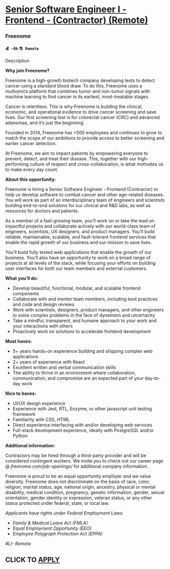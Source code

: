 # [Senior Software Engineer I - Frontend - (Contractor) (Remote)](https://www.remotewlb.com/apply/senior-software-engineer-i-frontend-contractor-remote)  
### Freenome  
#### `💰 ~0k` `🌎 Remote`  

Description

**Why join Freenome?**

Freenome is a high-growth biotech company developing tests to detect cancer using a standard blood draw. To do this, Freenome uses a multiomics platform that combines tumor and non-tumor signals with machine learning to find cancer in its earliest, most-treatable stages.

Cancer is relentless. This is why Freenome is building the clinical, economic, and operational evidence to drive cancer screening and save lives. Our first screening test is for colorectal cancer (CRC) and advanced adenomas, and it’s just the beginning.

Founded in 2014, Freenome has >500 employees and continues to grow to match the scope of our ambitions to provide access to better screening and earlier cancer detection.

At Freenome, we aim to impact patients by empowering everyone to prevent, detect, and treat their disease. This, together with our high-performing culture of respect and cross-collaboration, is what motivates us to make every day count.

**About this opportunity:**

Freenome is hiring a Senior Software Engineer - Frontend (Contractor) to help us develop software to combat cancer and other age-related diseases. You will work as part of an interdisciplinary team of engineers and scientists building end-to-end solutions for our clinical and R&D labs, as well as resources for doctors and patients.

As a member of a fast-growing team, you’ll work on or take the lead on impactful projects and collaborate actively with our world-class team of engineers, scientists, UX designers, and product managers. You’ll build reliable, maintainable, scalable, and fault-tolerant frontend services that enable the rapid growth of our business and our mission to save lives.

You’ll build fully tested web applications that enable the growth of our business. You’ll also have an opportunity to work on a broad range of projects at all levels of the stack, while focusing your efforts on building user interfaces for both our team members and external customers.

**What you’ll do:**

  * Develop beautiful, functional, modular, and scalable frontend components 
  * Collaborate with and mentor team members, including best practices and code and design reviews
  * Work with scientists, designers, product managers, and other engineers to solve complex problems in the face of dynamism and uncertainty
  * Take a mindful, transparent, and humane approach to your work and your interactions with others
  * Proactively work on solutions to accelerate frontend development

**Must haves:**

  * 5+ years hands-on experience building and shipping complex web applications
  * 2+ years of experience with React
  * Excellent written and verbal communication skills
  * The ability to thrive in an environment where collaboration, communication, and compromise are an expected part of your day-to-day work

**Nice to haves:**

  * UI/UX design experience
  * Experience with Jest, RTL, Enzyme, or other javascript unit testing framework
  * Familiarity with CSS, HTML
  * Direct experience interfacing with and/or developing web services
  * Full-stack development experience, ideally with PostgreSQL and/or Python

**Additional information:**

Contractors may be hired through a third-party provider and will be considered contingent workers. We invite you to check out our career page @ _freenome.com/job-openings/_ for additional company information.

Freenome is proud to be an equal opportunity employer and we value diversity. Freenome does not discriminate on the basis of race, color, religion, marital status, age, national origin, ancestry, physical or mental disability, medical condition, pregnancy, genetic information, gender, sexual orientation, gender identity or expression, veteran status, or any other status protected under federal, state, or local law.

_Applicants have rights under Federal Employment Laws._

  * _Family & Medical Leave Act (FMLA)_
  * _Equal Employment Opportunity (EEO)_
  * _Employee Polygraph Protection Act (EPPA)_

_#LI- Remote_

  
## CLICK TO [APPLY](https://www.remotewlb.com/apply/senior-software-engineer-i-frontend-contractor-remote)

